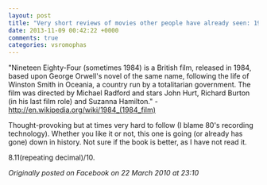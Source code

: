```yaml
---
layout: post
title: "Very short reviews of movies other people have already seen: 1984 [1984]"
date: 2013-11-09 00:42:22 +0000
comments: true
categories: vsromophas
---
```


"Nineteen Eighty-Four (sometimes 1984) is a British film, released in 1984, based upon George Orwell's novel of the same name, following the life of Winston Smith in Oceania, a country run by a totalitarian government. The film was directed by Michael Radford and stars John Hurt, Richard Burton (in his last film role) and Suzanna Hamilton." - http://en.wikipedia.org/wiki/1984_(1984_film)

Thought-provoking but at times very hard to follow (I blame 80's recording technology). Whether you like it or not, this one is going (or already has gone) down in history. Not sure if the book is better, as I have not read it.

8.11(repeating decimal)/10.

*Originally posted on Facebook on 22 March 2010 at 23:10*
